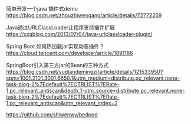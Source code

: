 简单开发一个java 插件式demo https://blog.csdn.net/zhouzhiwengang/article/details/72772259







Java通过URLClassLoader让程序支持插件扩展 https://xxgblog.com/2013/07/04/java-urlclassloader-plugin/



Spring Boot 如何热加载jar实现动态插件？ https://cloud.tencent.com/developer/article/1891186





SpringBoot引入第三方jar的Bean的三种方式 https://blog.csdn.net/yudiandemingzi/article/details/121533950?spm=1001.2101.3001.6650.1&utm_medium=distribute.pc_relevant.none-task-blog-2%7Edefault%7ECTRLIST%7ERate-1.pc_relevant_antiscan&depth_1-utm_source=distribute.pc_relevant.none-task-blog-2%7Edefault%7ECTRLIST%7ERate-1.pc_relevant_antiscan&utm_relevant_index=2







https://github.com/shiwenwy/bedpod
